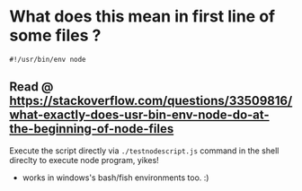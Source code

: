# What does this mean in first line of some files ?

```
#!/usr/bin/env node
```

## Read @ https://stackoverflow.com/questions/33509816/what-exactly-does-usr-bin-env-node-do-at-the-beginning-of-node-files

Execute the script directly via `./testnodescript.js` command in the shell direclty to execute node program, yikes!

- works in windows's bash/fish environments too. :)

